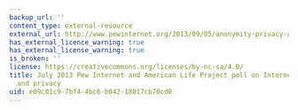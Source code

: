 ```yaml
---
backup_url: ''
content_type: external-resource
external_url: http://www.pewinternet.org/2013/09/05/anonymity-privacy-and-security-online/
has_external_licence_warning: true
has_external_license_warning: true
is_broken: ''
license: https://creativecommons.org/licenses/by-nc-sa/4.0/
title: July 2013 Pew Internet and American Life Project poll on Internet anonymity
  and privacy
uid: e09c01c9-7bf4-4bc6-b042-18017cb70cd0
---
```

